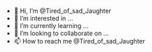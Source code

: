 - 👋 Hi, I’m @Tired_of_sad_Jaughter
- 👀 I’m interested in ...
- 🌱 I’m currently learning ...
- 💞️ I’m looking to collaborate on ...
- 📫 How to reach me @Tired_of_sad_Jaughter

<!---
Zjziznmz/Zjziznmz is a ✨ special ✨ repository because its `README.md` (this file) appears on your GitHub profile.
You can click the Preview link to take a look at your changes.
--->
